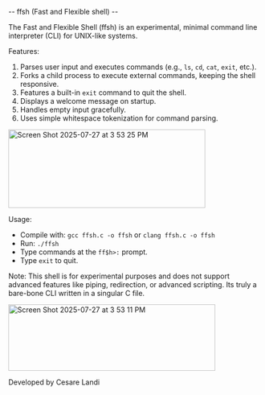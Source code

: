 -- ffsh (Fast and Flexible shell) -- 

The Fast and Flexible Shell (ffsh) is an experimental, minimal command line interpreter (CLI) for UNIX-like systems.

Features:
1. Parses user input and executes commands (e.g., `ls`, `cd`, `cat`, `exit`, etc.).
2. Forks a child process to execute external commands, keeping the shell responsive.
3. Features a built-in `exit` command to quit the shell.
4. Displays a welcome message on startup.
5. Handles empty input gracefully.
6. Uses simple whitespace tokenization for command parsing.

<img width="392" height="156" alt="Screen Shot 2025-07-27 at 3 53 25 PM" src="https://github.com/user-attachments/assets/197d4d2b-2e8d-4268-97eb-e70074ff3032" />

Usage:
- Compile with: `gcc ffsh.c -o ffsh` or `clang ffsh.c -o ffsh`
- Run: `./ffsh`
- Type commands at the `ff$h>:` prompt.
- Type `exit` to quit.

Note: This shell is for experimental purposes and does not support advanced features like piping, redirection, or advanced scripting. Its truly a bare-bone CLI written in a singular C file. 

<img width="412" height="132" alt="Screen Shot 2025-07-27 at 3 53 11 PM" src="https://github.com/user-attachments/assets/58a9ee90-bae6-416d-8b35-90cccd69f28a" />

Developed by Cesare Landi
